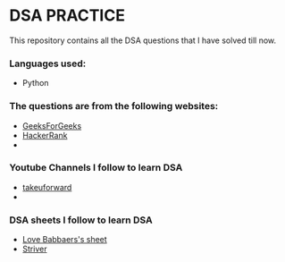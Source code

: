 # DSA PRACTICE

This repository contains all the DSA questions that I have solved till now.

### Languages used:
- Python

### The questions are from the following websites:

- [GeeksForGeeks](https://www.geeksforgeeks.org/)
- [HackerRank](https://www.hackerrank.com/)
- 

### Youtube Channels I follow to learn DSA

- [takeuforward](https://www.youtube.com/@takeUforward)
- 

### DSA sheets I follow to learn DSA

- [Love Babbaers's sheet](https://www.geeksforgeeks.org/dsa-sheet-by-love-babbar/)
- [Striver](https://takeuforward.org/interviews/strivers-sde-sheet-top-coding-interview-problems/)
